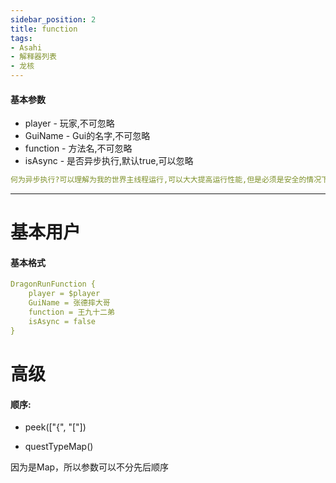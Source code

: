 ```yaml
---
sidebar_position: 2
title: function
tags:
- Asahi
- 解释器列表
- 龙核
---
```

#### 基本参数
- player - 玩家,不可忽略
- GuiName - Gui的名字,不可忽略
- function - 方法名,不可忽略
- isAsync - 是否异步执行,默认true,可以忽略
```yaml
何为异步执行?可以理解为我的世界主线程运行,可以大大提高运行性能,但是必须是安全的情况下可以使用,比如扣血这种就不可以使用异步,会报错,一些东西异步可能会直接卡线程,直接把服务器卡死,所以慎用。
```
---

# 基本用户
#### 基本格式

```yaml
DragonRunFunction {
    player = $player
    GuiName = 张德摔大哥
    function = 王九十二弟
    isAsync = false
}
```
# 高级
#### 顺序:
- peek(["{", "["]) 

- questTypeMap()

因为是Map，所以参数可以不分先后顺序
